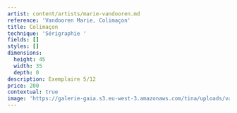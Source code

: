 ```yaml
---
artist: content/artists/marie-vandooren.md
reference: 'Vandooren Marie, Colimaçon'
title: Colimaçon
technique: 'Sérigraphie '
fields: []
styles: []
dimensions:
  height: 45
  width: 35
  depth: 0
description: Exemplaire 5/12
price: 200
contextual: true
image: 'https://galerie-gaia.s3.eu-west-3.amazonaws.com/tina/uploads/vandooren-marie/galerie-gaia-marievandooren.colimaçon.50x70.2021.jpg'
---
```


